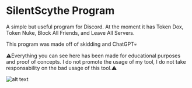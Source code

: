 # SilentScythe Program
A simple but useful program for Discord. At the moment it has Token Dox, Token Nuke, Block All Friends, and Leave All Servers.

This program was made off of skidding and ChatGPT💀

⚠️Everything you can see here has been made for educational purposes and proof of concepts. I do not promote the usage of my tool, I do not take responsability on the bad usage of this tool.⚠️

![alt text]([https://cdn.discordapp.com/attachments/765263374619377664/775981417787162654/unknown.png](https://cdn.discordapp.com/attachments/1192716463832834081/1368948862768648335/XL39gnl.png?ex=681a147a&is=6818c2fa&hm=3f58687d88b97284ee415024627dc0d742e0e247d16993323c7bcbf85901435a&))
